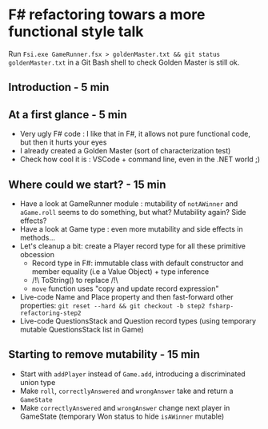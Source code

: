 # F# refactoring towars a more functional style talk

Run `Fsi.exe GameRunner.fsx > goldenMaster.txt && git status goldenMaster.txt` in a Git Bash shell to check Golden Master is still ok.

## Introduction - 5 min

## At a first glance - 5 min

* Very ugly F# code : I like that in F#, it allows not pure functional code, but then it hurts your eyes
* I already created a Golden Master (sort of characterization test)
* Check how cool it is : VSCode + command line, even in the .NET world ;)

## Where could we start? - 15 min

* Have a look at GameRunner module : mutability of `notAWinner` and `aGame.roll` seems to do something, but what? Mutability again? Side effects?
* Have a look at Game type : even more mutability and side effects in methods...
* Let's cleanup a bit: create a Player record type for all these primitive obcession
    * Record type in F#: immutable class with default constructor and member equality (i.e a Value Object) + type inference
    * /!\ ToString() to replace /!\
    * `move` function uses "copy and update record expression"
* Live-code Name and Place property and then fast-forward other properties: `git reset --hard && git checkout -b step2 fsharp-refactoring-step2`
* Live-code QuestionsStack and Question record types (using temporary mutable QuestionsStack list in Game)

## Starting to remove mutability - 15 min

* Start with `addPlayer` instead of `Game.add`, introducing a discriminated union type
* Make `roll`, `correctlyAnswered` and `wrongAnswer` take and return a `GameState`
* Make `correctlyAnswered` and `wrongAnswer` change next player in GameState (temporary Won status to hide `isAWinner` mutable)